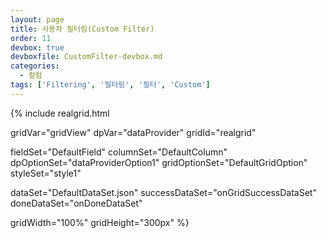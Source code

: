 ```yaml
---
layout: page
title: 사용자 필터링(Custom Filter)
order: 11
devbox: true
devboxfile: CustomFilter-devbox.md
categories:
  - 컬럼
tags: ['Filtering', '필터링', '필터', 'Custom']
---
```


<script>
var onGridSuccessDataSet = function(data, textStatus, jqXHR) {
	dataProvider.setRows(data);
}

var onDoneDataSet = function() {

}

function setCustomFilter(){
	var span = $("#spanFilters");
	var label = $("<label />").appendTo(span);
	$("<input />", { type: "checkbox", name: "chkAutoFilterItem", value: $("#customerText").val(), checked: false}).appendTo(label);
	label.append($("#customerText").val());
	span.append("<br/>");
	document.getElementById("customerText").value = ""
}

function applyAutoFilter() {
  var filterExpr = "";
  var filterItems = $('input[name="chkAutoFilterItem"]:checked');
  autoFilterItems = [];
  for (var i = 0; i < filterItems.length; i++) {
    autoFilterItems.push(filterItems[i].value);
    if (filterExpr != "")
      filterExpr += " or ";
    filterExpr += "(value = '" + filterItems[i].value + "')";
  };
  console.log(filterExpr);
  var filters = {
    name: "auto_result",
    criteria: filterExpr,
    active: true,
    hidden:true
  };

  gridView.addColumnFilters("OrderID", filters, true);
  $("#divAutoFilter").hide();
};

function closeAutoFilter() {
  $("#divAutoFilter").hide();
}

</script>

{% include realgrid.html

  gridVar="gridView"
  dpVar="dataProvider"
  gridId="realgrid"

  fieldSet="DefaultField"
  columnSet="DefaultColumn"
  dpOptionSet="dataProviderOption1"
  gridOptionSet="DefaultGridOption"
  styleSet="style1"

  dataSet="DefaultDataSet.json"
  successDataSet="onGridSuccessDataSet"
  doneDataSet="onDoneDataSet"

  gridWidth="100%"
  gridHeight="300px" %}


<div id="divAutoFilter" style="display:none; position:absolute; height:280px; width:146px; background-color:#eeeeee; border:1px solid black;">
	<input type="text" id="customerText" placeholder="Custom Filter" style="height:20px;width:144px" onkeypress="if(event.keyCode==13) {setCustomFilter();}">
    <span id="spanFilters" style="overflow-y:scroll; display:block; width:100%; height:230px">
    </span>

    <a class="btn secondary small lowercase" onclick="applyAutoFilter();" id="applyAutoFilter">Apply</a>
    <a class="btn secondary small lowercase" onclick="closeAutoFilter();" id="cancelAutoFilter">Cancel</a>

</div>